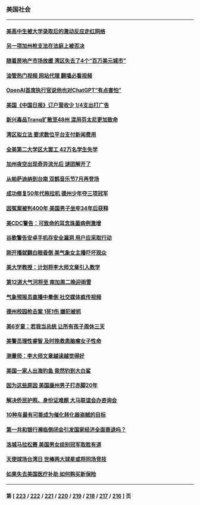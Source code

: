 ### 美国社会
---
#### [美高中生被大学录取后的激动反应走红网络](../../pages/ncid1078160/n13955913.md?03230445) 
#### [另一项加州枪支法在法庭上被否决](../../pages/ncid1078160/n13955755.md?03230445) 
#### [随着房地产市场放缓 湾区失去了4个“百万美元城市”](../../pages/ncid1078160/n13955750.md?03230445) 
#### [油管热门视频 网站代理 翻墙必看视频](http://138.2.39.72:81/youtube.html?epic-marker?03230445)
#### [OpenAI首席执行官说他也对ChatGPT“有点害怕”](../../pages/ncid1078160/n13955744.md?03230445) 
#### [美国《中国日报》订户营收少 1/4支出打广告](../../pages/ncid1078160/n13955663.md?03230445) 
#### [新兴毒品Tranq扩散至48州 混用芬太尼更加致命](../../pages/ncid1078160/n13955657.md?03230445) 
#### [湾区拟立法 要求数位平台支付新闻费用](../../pages/ncid1078160/n13955618.md?03230445) 
#### [全美第二大学区大罢工 42万名学生失学](../../pages/ncid1078160/n13955575.md?03230445) 
#### [加州夜空出现奇异流光后 谜团解开了](../../pages/ncid1078160/n13955536.md?03230445) 
#### [从帕萨迪纳到台南 双鹤音乐节7月再登场](../../pages/ncid1078160/n13955503.md?03230445) 
#### [成功修复50年代拖拉机 德州少年夺三项冠军](../../pages/ncid1078160/n13954963.md?03230445) 
#### [因冤案被判400年 美国男子坐牢34年后获释](../../pages/ncid1078160/n13955029.md?03230445) 
#### [美CDC警告：可致命的耳念珠菌病例激增](../../pages/ncid1078160/n13955015.md?03230445) 
#### [谷歌警告安卓手机存安全漏洞 用户应采取行动](../../pages/ncid1078160/n13954753.md?03230445) 
#### [刚开播就翻白眼昏倒 美气象女主播吓坏观众](../../pages/ncid1078160/n13954825.md?03230445) 
#### [美大学教授：计划将李大师文章引入教学](../../pages/ncid1078160/n13954777.md?03230445) 
#### [第12道大气河将至 南加周二晚迎雨雪](../../pages/ncid1078160/n13954709.md?03230445) 
#### [气象预报员直播中晕倒 社交媒体疯传视频](../../pages/ncid1078160/n13954712.md?03230445) 
#### [德州校园枪击案 1死1伤 嫌犯被抓](../../pages/ncid1078160/n13954701.md?03230445) 
#### [美6岁童：若我当总统 让所有孩子周休三天](../../pages/ncid1078160/n13954398.md?03230445) 
#### [美警员理性睿智 及时挽救患脑瘤女子性命](../../pages/ncid1078160/n13954261.md?03230445) 
#### [测量师：李大师文章越读越觉得好](../../pages/ncid1078160/n13953928.md?03230445) 
#### [美国一家人出海钓鱼 竟然钓到大白鲨](../../pages/ncid1078160/n13954134.md?03230445) 
#### [因为这些原因 美国康州男子打赤脚20年](../../pages/ncid1078160/n13953405.md?03230445) 
#### [解决侨民护照、身份证难题 大马联谊会办咨询会](../../pages/ncid1078160/n13953984.md?03230445) 
#### [10种车最有可能成为催化转化器盗贼的目标](../../pages/ncid1078160/n13954268.md?03230445) 
#### [第一共和银行濒临倒闭会引发国家经济全面衰退吗？](../../pages/ncid1078160/n13954243.md?03230445) 
#### [洛城马拉松赛 美国男女组别冠军取胜有道](../../pages/ncid1078160/n13954226.md?03230445) 
#### [天使球场台湾日 世棒两大球星或将同场竞技](../../pages/ncid1078160/n13954158.md?03230445) 
#### [如果失去美国医疗补助 如何购买新保险](../../pages/ncid1078160/n13953948.md?03230445) 

---
#### 第 [ [223](./223.md?03230445) / [222](./222.md?03230445) / [221](./221.md?03230445) / [220](./220.md?03230445) / [219](./219.md?03230445) / [218](./218.md?03230445) / [217](./217.md?03230445) / [216](./216.md?03230445) ] 页
